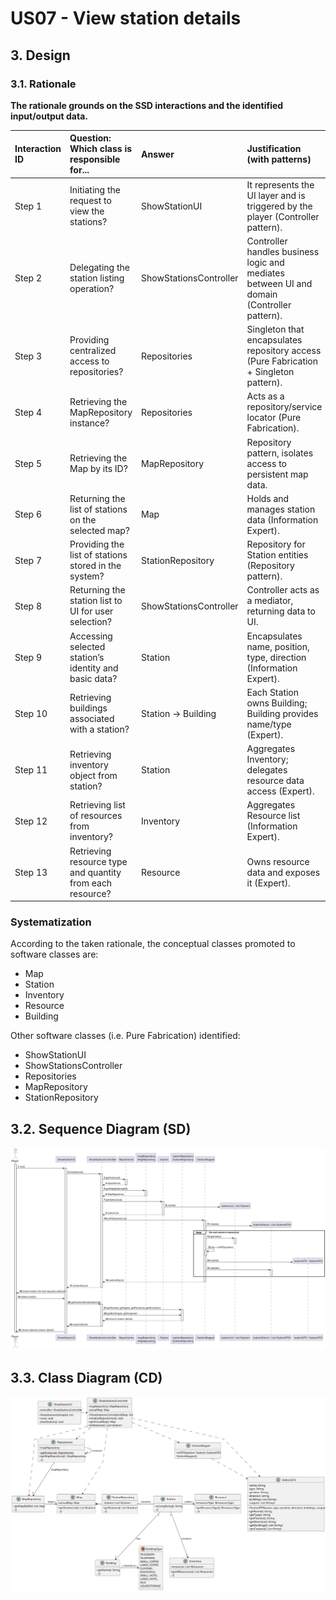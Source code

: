# US07 - View station details



## 3. Design

### 3.1. Rationale

**The rationale grounds on the SSD interactions and the identified input/output data.**


| Interaction ID | Question: Which class is responsible for...                       | Answer  | Justification (with patterns)  |
|:-------------  |:------------------------------------------------------------------|:------------|:---------------------------- |
| Step 1  		 | 				Initiating the request to view the stations?			               |    ShowStationUI         |               It represents the UI layer and is triggered by the player (Controller pattern).               |
| Step 2  		 | 				Delegating the station listing operation?			                  |      ShowStationsController       |              Controller handles business logic and mediates between UI and domain (Controller pattern).                |
| Step 3  		 | 					Providing centralized access to repositories?			             |      Repositories       |               Singleton that encapsulates repository access (Pure Fabrication + Singleton pattern).               |
| Step 4  		 | 				Retrieving the MapRepository instance?			                     |       Repositories      |             Acts as a repository/service locator (Pure Fabrication).                 |
| Step 5  		 | 			Retrieving the Map by its ID?				                              |       MapRepository      |               Repository pattern, isolates access to persistent map data.               |
| Step 6  		 | 			Returning the list of stations on the selected map?					       |      Map       |               Holds and manages station data (Information Expert).               |              
| Step 7  		 | 					Providing the list of stations stored in the system?			      |      StationRepository       |                	Repository for Station entities (Repository pattern).              |
| Step 8  		 | 					Returning the station list to UI for user selection?			      |      ShowStationsController       |               Controller acts as a mediator, returning data to UI.               |
| Step 9  		 | 				Accessing selected station’s identity and basic data?			      |      Station       |              Encapsulates name, position, type, direction (Information Expert).                |
| Step 10  		 | 					Retrieving buildings associated with a station?			           |     Station → Building        |                	Each Station owns Building; Building provides name/type (Expert).              |  
| Step 11  		 | 				Retrieving inventory object from station?			                  |       Station      |                 	Aggregates Inventory; delegates resource data access (Expert).             |
| Step 12  		 | 					Retrieving list of resources from inventory?			              |       Inventory      |              	Aggregates Resource list (Information Expert).                |
| Step 13  		 | 					Retrieving resource type and quantity from each resource?			 |      Resource       |              	Owns resource data and exposes it (Expert).                |

### Systematization ##

According to the taken rationale, the conceptual classes promoted to software classes are:

* Map
* Station
* Inventory
* Resource
* Building

Other software classes (i.e. Pure Fabrication) identified:

* ShowStationUI
* ShowStationsController
* Repositories
* MapRepository
* StationRepository

## 3.2. Sequence Diagram (SD)

![US07-SD](svg/US07-SD-full.svg)

## 3.3. Class Diagram (CD)

![USXXX-CD](svg/US07-CD.svg)